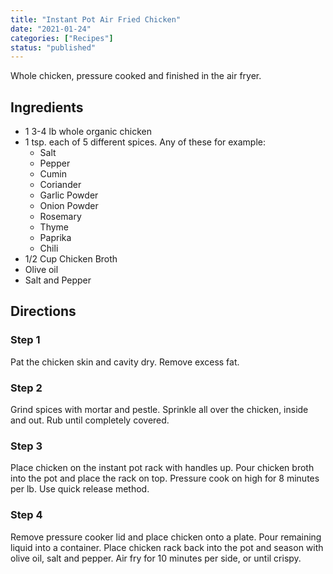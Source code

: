 ```yaml
---
title: "Instant Pot Air Fried Chicken"
date: "2021-01-24"
categories: ["Recipes"]
status: "published"
---
```


Whole chicken, pressure cooked and finished in the air fryer.
<!-- excerpt end -->

## Ingredients
* 1 3-4 lb whole organic chicken
* 1 tsp. each of 5 different spices. Any of these for example:
  * Salt
  * Pepper
  * Cumin
  * Coriander
  * Garlic Powder
  * Onion Powder
  * Rosemary
  * Thyme  
  * Paprika
  * Chili
* 1/2 Cup Chicken Broth
* Olive oil
* Salt and Pepper

## Directions

### Step 1
Pat the chicken skin and cavity dry.  Remove excess fat. 

### Step 2
Grind spices with mortar and pestle.  Sprinkle all over the chicken, inside and out. Rub until completely covered.   

### Step 3
Place chicken on the instant pot rack with handles up.  Pour chicken broth into the pot and place the rack on top.  Pressure cook on high for 8 minutes per lb.  Use quick release method. 

### Step 4
Remove pressure cooker lid and place chicken onto a plate. Pour remaining liquid into a container. Place chicken rack back into the pot and season with olive oil, salt and pepper.  Air fry for 10 minutes per side, or until crispy. 

